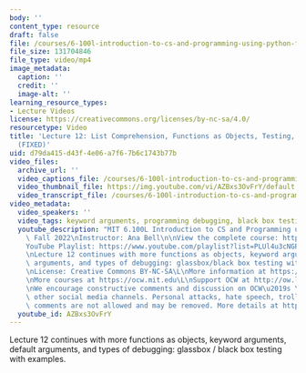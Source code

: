 ```yaml
---
body: ''
content_type: resource
draft: false
file: /courses/6-100l-introduction-to-cs-and-programming-using-python-fall-2022/6100l-lecture-12-multi-version-4_360p_16_9.mp4
file_size: 131704846
file_type: video/mp4
image_metadata:
  caption: ''
  credit: ''
  image-alt: ''
learning_resource_types:
- Lecture Videos
license: https://creativecommons.org/licenses/by-nc-sa/4.0/
resourcetype: Video
title: 'Lecture 12: List Comprehension, Functions as Objects, Testing, and Debugging
  (FIXED)'
uid: d79da415-d43f-4e06-a7f6-7b6c1743b77b
video_files:
  archive_url: ''
  video_captions_file: /courses/6-100l-introduction-to-cs-and-programming-using-python-fall-2022/1yicNRax_Y6uXUq1RhogtauUcSorMMd66_transcript.webvtt
  video_thumbnail_file: https://img.youtube.com/vi/AZBxs3OvFrY/default.jpg
  video_transcript_file: /courses/6-100l-introduction-to-cs-and-programming-using-python-fall-2022/1yicNRax_Y6uXUq1RhogtauUcSorMMd66_transcript.pdf
video_metadata:
  video_speakers: ''
  video_tags: keyword arguments, programming debugging, black box testing, parameters
  youtube_description: "MIT 6.100L Introduction to CS and Programming using Python,\
    \ Fall 2022\nInstructor: Ana Bell\n\nView the complete course: https://ocw.mit.edu/courses/6-100l-introduction-to-cs-and-programming-using-python-fall-2022/\n\
    YouTube Playlist: https://www.youtube.com/playlist?list=PLUl4u3cNGP62A-ynp6v6-LGBCzeH3VAQB\n\
    \nLecture 12 continues with more functions as objects, keyword arguments, default\
    \ arguments, and types of debugging: glassbox/black box testing with examples.\n\
    \nLicense: Creative Commons BY-NC-SA\L\nMore information at https://ocw.mit.edu/terms\L\
    \nMore courses at https://ocw.mit.edu\L\nSupport OCW at http://ow.ly/a1If50zVRlQ\n\
    \nWe encourage constructive comments and discussion on OCW\u2019s YouTube and\
    \ other social media channels. Personal attacks, hate speech, trolling, and inappropriate\
    \ comments are not allowed and may be removed. More details at https://ocw.mit.edu/comments."
  youtube_id: AZBxs3OvFrY
---
```

Lecture 12 continues with more functions as objects, keyword arguments, default arguments, and types of debugging: glassbox / black box testing with examples.